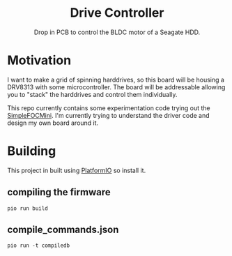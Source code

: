 <div align=center>

# Drive Controller

Drop in PCB to control the BLDC motor of a Seagate HDD.
<br />
</div>



# Motivation
I want to make a grid of spinning harddrives, so this board will be housing a DRV8313 with some microcontroller. The board will be addressable allowing you to "stack" the harddrives and control them individually.

This repo currently contains some experimentation code trying out the
[SimpleFOCMini](https://docs.simplefoc.com/mini_v1_connect_hardware).
I'm currently trying to understand the driver code and design my own board around it.





# Building
This project in built using [PlatformIO](https://platformio.org/) so install it.

## compiling the firmware
```
pio run build
```

## compile_commands.json
```
pio run -t compiledb
```

